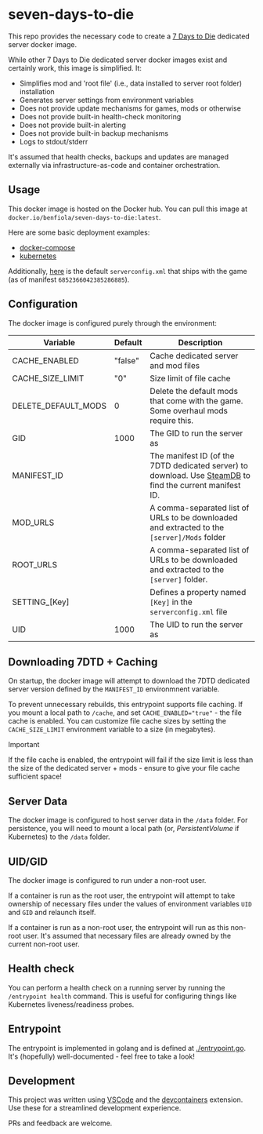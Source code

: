 # seven-days-to-die

This repo provides the necessary code to create a [7 Days to Die](https://7daystodie.com/) dedicated server docker image.

While other 7 Days to Die dedicated server docker images exist and certainly work, this image is simplified. It:

- Simplifies mod and 'root file' (i.e., data installed to server root folder) installation
- Generates server settings from environment variables
- Does not provide update mechanisms for games, mods or otherwise
- Does not provide built-in health-check monitoring
- Does not provide built-in alerting
- Does not provide built-in backup mechanisms
- Logs to stdout/stderr

It's assumed that health checks, backups and updates are managed externally via infrastructure-as-code and container orchestration.

## Usage

This docker image is hosted on the Docker hub. You can pull this image at `docker.io/benfiola/seven-days-to-die:latest`.

Here are some basic deployment examples:

- [docker-compose](./examples/docker-compose.yaml)
- [kubernetes](./examples/kubernetes.yaml)

Additionally, [here](./examples/default-serverconfig.xml) is the default `serverconfig.xml` that ships with the game (as of manifest `6852366042385286885`).

## Configuration

The docker image is configured purely through the environment:

| Variable            | Default | Description                                                                                                                                              |
| ------------------- | ------- | -------------------------------------------------------------------------------------------------------------------------------------------------------- |
| CACHE_ENABLED       | "false" | Cache dedicated server and mod files                                                                                                                     |
| CACHE_SIZE_LIMIT    | "0"     | Size limit of file cache                                                                                                                                 |
| DELETE_DEFAULT_MODS | 0       | Delete the default mods that come with the game. Some overhaul mods require this.                                                                        |
| GID                 | 1000    | The GID to run the server as                                                                                                                             |
| MANIFEST_ID         |         | The manifest ID (of the 7DTD dedicated server) to download. Use [SteamDB](https://steamdb.info/depot/294422/manifests/) to find the current manifest ID. |
| MOD_URLS            |         | A comma-separated list of URLs to be downloaded and extracted to the `[server]/Mods` folder                                                              |
| ROOT_URLS           |         | A comma-separated list of URLs to be downloaded and extracted to the `[server]` folder.                                                                  |
| SETTING\_[Key]      |         | Defines a property named `[Key]` in the `serverconfig.xml` file                                                                                          |
| UID                 | 1000    | The UID to run the server as                                                                                                                             |

## Downloading 7DTD + Caching

On startup, the docker image will attempt to download the 7DTD dedicated server version defined by the `MANIFEST_ID` environmnent variable.

To prevent unnecessary rebuilds, this entrypoint supports file caching. If you mount a local path to `/cache`, and set `CACHE_ENABLED="true"` - the file cache is enabled. You can customize file cache sizes by setting the `CACHE_SIZE_LIMIT` environment variable to a size (in megabytes).

> [!IMPORTANT]
> If the file cache is enabled, the entrypoint will fail if the size limit is less than the size of the dedicated server + mods - ensure to give your file cache sufficient space!

## Server Data

The docker image is configured to host server data in the `/data` folder. For persistence, you will need to mount a local path (or, _PersistentVolume_ if Kubernetes) to the `/data` folder.

## UID/GID

The docker image is configured to run under a non-root user.

If a container is run as the root user, the entrypoint will attempt to take ownership of necessary files under the values of environment variables `UID` and `GID` and relaunch itself.

If a container is run as a non-root user, the entrypoint will run as this non-root user. It's assumed that necessary files are already owned by the current non-root user.

## Health check

You can perform a health check on a running server by running the `/entrypoint health` command. This is useful for configuring things like Kubernetes liveness/readiness probes.

## Entrypoint

The entrypoint is implemented in golang and is defined at [./entrypoint.go](./entrypoint.go). It's (hopefully) well-documented - feel free to take a look!

## Development

This project was written using [VSCode](https://code.visualstudio.com/) and the [devcontainers](https://marketplace.visualstudio.com/items?itemName=ms-vscode-remote.remote-containers) extension. Use these for a streamlined development experience.

PRs and feedback are welcome.
